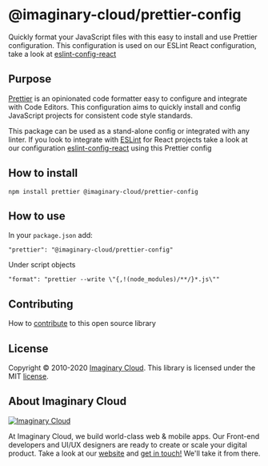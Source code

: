 # @imaginary-cloud/prettier-config
Quickly format your JavaScript files with this easy to install and use Prettier configuration. This configuration is used on our ESLint React configuration, take a look at [eslint-config-react](https://github.com/imaginary-cloud/eslint-config-react)

## Purpose
[Prettier](https://prettier.io/) is an opinionated code formatter easy to configure and integrate with Code Editors. This configuration aims to quickly install and config JavaScript projects for consistent code style standards.

This package can be used as a stand-alone config or integrated with any linter. If you look to integrate with [ESLint](https://eslint.org/) for React projects take a look at our configuration [eslint-config-react](https://github.com/imaginary-cloud/eslint-config-react) using this Prettier config

## How to install
```
npm install prettier @imaginary-cloud/prettier-config
```
## How to use
In your `package.json` add:

```
"prettier": "@imaginary-cloud/prettier-config"
```
Under script objects
```
"format": "prettier --write \"{,!(node_modules)/**/}*.js\""
```

## Contributing
How to [contribute](/CONTRIBUTING.MD) to this open source library

## License

Copyright © 2010-2020 [Imaginary Cloud](https://www.imaginarycloud.com). This library is licensed under the MIT [license](./LICENCE).

## About Imaginary Cloud

[![Imaginary Cloud](https://s3.eu-central-1.amazonaws.com/imaginary-images/Logo_IC_readme.svg)](https://www.imaginarycloud.com/?utm_source=github)

At Imaginary Cloud, we build world-class web & mobile apps. Our Front-end developers and UI/UX designers are ready to create or scale your digital product. Take a look at our [website](https://www.imaginarycloud.com/?utm_source=github) and [get in touch!](https://www.imaginarycloud.com/contacts/?utm_source=github) We'll take it from there.
